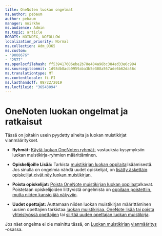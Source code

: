 ```yaml
---
title: OneNoten luokan ongelmat
ms.author: pebaum
author: pebaum
manager: mnirkhe
ms.audience: Admin
ms.topic: article
ROBOTS: NOINDEX, NOFOLLOW
localization_priority: Normal
ms.collection: Adm_O365
ms.custom:
- "9000676"
- "2577"
ms.openlocfilehash: ff539417606ebe2b78e484a96bc384ed33e6c994
ms.sourcegitcommit: 1d98db8acb9959aba3b5e308a567ade6b62da56c
ms.translationtype: MT
ms.contentlocale: fi-FI
ms.lasthandoff: 08/22/2019
ms.locfileid: "36543094"
---
```

# <a name="onenote-class-notebook-issues-and-resolutions"></a>OneNoten luokan ongelmat ja ratkaisut

Tässä on joitakin usein pyydetty aiheita ja luokan muistikirjat vianmääritykset.

- **Ryhmät:** [Käytä luokan OneNoten ryhmät-](https://support.office.com/article/bd77f11f-27cd-4d41-bfbd-2b11799f1440) vastauksia kysymyksiin luokan muistikirja-ryhmien määrittäminen.

- **Opiskelijoille Lisää:** Tarkista [muistikirjan luokan oppilaita](https://support.office.com/article/149882af-506a-4689-9fee-39309b97aae8)lisäämisestä. Jos sinulla on ongelmia nähdä uudet opiskelijat, on [lisätty äskettäin opiskelijat eivät näy luokan muistikirjan](https://support.office.com/article/4da02c45-b435-4af1-921b-51b8ee40e1c9).

- **Poista opiskelijat:** [Poista OneNote muistikirjan luokan oppilaat](https://support.office.com/article/86dcf019-408f-4de8-8055-eb61f1578c3c)alkavat. Poistetaan opiskelijoiden liittyvistä ongelmista on [oppilaan poistettiin, mutta niiden kansio jää näkyviin](https://support.office.com/article/0ed81eaa-c14a-436f-bb6f-ce95f130cc71).

- **Uudet opettajat:** Auttamaan niiden luokan muistikirjan määrittäminen uusien opettajien tarkistaa [luokan muistikirjaa, OneNote lisää tai poista yhteistyössä opettajien](https://support.office.com/article/fdcb870b-49a7-4a14-9ea6-d817f88026f8) tai [siirtää uuden opettajan luokan muistikirja](https://support.office.com/article/84ef5d4a-0eec-4d5b-bc22-1317bc3b9027).

Jos näet ongelma ei ole mainittu tässä, on [Luokan muistikirjan](https://support.office.com/article/class-notebook-ee70aff9-52e8-449f-be6a-7cbc1d65eaea) [vianmääritys](https://support.office.com/article/class-notebook-ee70aff9-52e8-449f-be6a-7cbc1d65eaea#ID0EAABAAA=Manage&ID0EABAAA=Troubleshoot) -osassa. 


